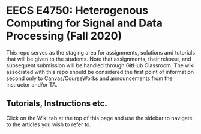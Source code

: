 # EECS E4750: Heterogenous Computing for Signal and Data Processing (Fall 2020)

This repo serves as the staging area for assignments, solutions and tutorials that will be given to the students. Note that assignments, their release, and subsequent submission will be handled through GitHub Classroom. The wiki associated with this repo should be considered the first point of information second only to Canvas/CourseWorks and announcements from the instructor and/or TA.

## Tutorials, Instructions etc.

Click on the Wiki tab at the top of this page and use the sidebar to navigate to the articles you wish to refer to.
